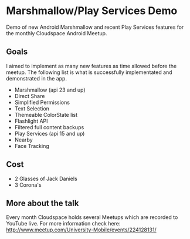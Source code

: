 # Marshmallow/Play Services Demo
Demo of new Android Marshmallow and recent Play Services features for the monthly Cloudspace Android Meetup.

## Goals
I aimed to implement as many new features as time allowed before the meetup. The following list is what is successfully implementated and demonstrated in the app.

* Marshmallow (api 23 and up)
 * Direct Share
 * Simplified Permissions
 * Text Selection
 * Themeable ColorState list
 * Flashlight API
 * Filtered full content backups
* Play Services (api 15 and up)
 * Nearby
 * Face Tracking

## Cost
* 2 Glasses of Jack Daniels
* 3 Corona's

## More about the talk
Every month Cloudspace holds several Meetups which are recorded to YouTube live. For more information check here:
http://www.meetup.com/University-Mobile/events/224128131/
